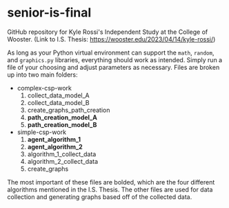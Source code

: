 # senior-is-final
GitHub repository for Kyle Rossi's Independent Study at the College of Wooster. (Link to I.S. Thesis: https://wooster.edu/2023/04/14/kyle-rossi/)

As long as your Python virtual environment can support the `math`, `random`, and `graphics.py` libraries, everything should work as intended. Simply run a file of your choosing and adjust parameters as necessary. Files are broken up into two main folders:

- complex-csp-work
  1. collect_data_model_A
  2. collect_data_model_B
  3. create_graphs_path_creation
  4. **path_creation_model_A**
  5. **path_creation_model_B**
- simple-csp-work
  1. **agent_algorithm_1**
  2. **agent_algorithm_2**
  3. algorithm_1_collect_data
  4. algorithm_2_collect_data
  5. create_graphs
  
The most important of these files are bolded, which are the four different algorithms mentioned in the I.S. Thesis. The other files are used for data collection and generating graphs based off of the collected data.
